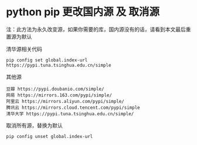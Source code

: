 # python pip 更改国内源 及 取消源

注：此方法为永久改变源，如果你需要的库，国内源没有的话，请看到本文最后重置源为默认

清华源相关代码

```shell
pip config set global.index-url https://pypi.tuna.tsinghua.edu.cn/simple
```

其他源

```text
豆瓣 https://pypi.doubanio.com/simple/
网易 https://mirrors.163.com/pypi/simple/
阿里云 https://mirrors.aliyun.com/pypi/simple/
腾讯云 https://mirrors.cloud.tencent.com/pypi/simple
清华大学 https://pypi.tuna.tsinghua.edu.cn/simple/
```

取消所有源，替换为默认

```shell
pip config unset global.index-url
```
